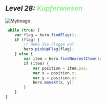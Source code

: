 ## ***Level 28:***  <span style="color: lightgreen">***Kupferwiesen***



![MyImage](<Welt 2 Level 28.png>)

```Javascript
 while (true) {
    var flag = hero.findFlag();
    if (flag) {
        // Hebe die Flagge auf.
        hero.pickUpFlag(flag);
    } else {
        var item = hero.findNearestItem();
        if (item) {
            var position = item.pos;
            var x = position.x;
            var y = position.y;
            hero.moveXY(x, y);
        }
    }
}
```